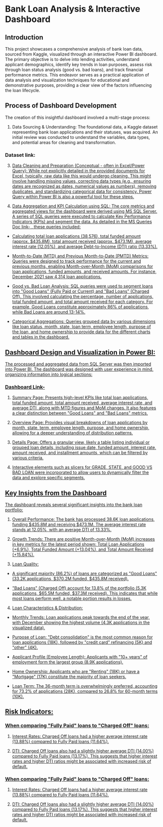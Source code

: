 # Bank Loan Analysis & Interactive Dashboard

## Introduction

This project showcases a comprehensive analysis of bank loan data, sourced from Kaggle, visualized through an interactive Power BI dashboard. The primary objective is to delve into lending activities, understand applicant demographics, identify key trends in loan purposes, assess risk through loan status analysis (good vs. bad loans), and track financial performance metrics. This endeavor serves as a practical application of data analysis and visualization techniques for educational and demonstrative purposes, providing a clear view of the factors influencing the loan lifecycle.

## Process of Dashboard Development

The creation of this insightful dashboard involved a multi-stage process:

1. Data Sourcing & Understanding: The foundational data, a Kaggle dataset representing bank loan applications and their statuses, was acquired. An initial review was conducted to understand the variables, data types, and potential areas for cleaning and transformation.
### Dataset link: <a href= "https://github.com/Shruti067Singh/PowerBi-Dashboard/blob/main/BANK%20LOAN%20RAW%20DATA.csv">

3. Data Cleaning and Preparation (Conceptual - often in Excel/Power Query): While not explicitly detailed in the provided documents for Excel, typically, raw data like this would undergo cleaning. This might involve handling missing values, correcting data types (e.g., ensuring dates are recognized as dates, numerical values as numbers), removing duplicates, and standardizing categorical data for consistency. Power Query within Power BI is also a powerful tool for these steps.

4. Data Aggregation and KPI Calculation using SQL:
The core metrics and aggregated views for the dashboard were derived using MS SQL Server. A series of SQL queries were executed to calculate Key Performance Indicators (KPIs) and segment the data. As detailed in the MS Queries Doc link- <a href= "https://github.com/Shruti067Singh/PowerBi-Dashboard/blob/main/MS%20SQL%20BANK%20LOAN%20QUERIES.docx">, these queries included:

- Calculating total loan applications (38,576), total funded amount (approx. $435.8M), total amount received (approx. $473.1M), average interest rate (12.05%), and average Debt-to-Income (DTI) ratio (13.33%).
  
- Month-to-Date (MTD) and Previous Month-to-Date (PMTD) Metrics: Queries were designed to track performance for the current and previous months, enabling Month-over-Month (MoM) comparisons for loan applications, funded amounts, and received amounts. For instance, December 2021 saw 4,314 loan applications.

- Good vs. Bad Loan Analysis: SQL queries were used to segment loans into "Good Loans" (Fully Paid or Current) and "Bad Loans" (Charged Off). This involved calculating the percentage, number of applications, total funded amount, and total amount received for each category. For example, Good Loans constitute approximately 86% of applications, while Bad Loans are around 13-14%.
  
- Categorical Aggregations: Queries grouped data by various dimensions like loan status, month, state, loan term, employee length, purpose of the loan, and home ownership to provide data for the different charts and tables in the dashboard.

## Dashboard Design and Visualization in Power BI:
The processed and aggregated data from SQL Server was then imported into Power BI. The dashboard was designed with user experience in mind, organizing information into logical sections:
### Dashboard Link- <a href= "https://github.com/Shruti067Singh/PowerBi-Dashboard/blob/main/bank%20loan%20project(power%20BI).pdf">

1. Summary Page: Presents high-level KPIs like total loan applications, total funded amount, total amount received, average interest rate, and average DTI, along with MTD figures and MoM changes. It also features a clear distinction between "Good Loans" and "Bad Loans" metrics.

2. Overview Page: Provides visual breakdowns of loan applications by month, state, term, employee length, purpose, and home ownership, allowing for a deeper understanding of distribution patterns.

3. Details Page: Offers a granular view, likely a table listing individual or grouped loan details, including issue date, funded amount, interest rate, amount received, and installment amounts, which can be filtered by various criteria.

4. Interactive elements such as slicers for GRADE, STATE, and GOOD VS BAD LOAN were incorporated to allow users to dynamically filter the data and explore specific segments.

## Key Insights from the Dashboard

The dashboard reveals several significant insights into the bank loan portfolio:

1. Overall Performance: The bank has processed 38.6K loan applications, funding $435.8M and receiving $473.1M. The average interest rate stands at 12.05%, with an average DTI of 13.33%.

2. Growth Trends: There are positive Month-over-Month (MoM) increases in key metrics for the latest period shown: Total Loan Applications (+6.9%), Total Funded Amount (+13.04%), and Total Amount Received (+15.84%).

3. Loan Quality:

- A significant majority (86.2%) of loans are categorized as "Good Loans" (33.2K applications, $370.2M funded, $435.8M received).

- "Bad Loans" (Charged Off) account for 13.8% of the portfolio (5.3K applications, $65.5M funded, $37.3M received). This indicates that while most loans perform well, a notable portion results in losses.

4. Loan Characteristics & Distribution:

- Monthly Trends: Loan applications peak towards the end of the year, with December showing the highest volume (4.3K applications in the visualized data).

- Purpose of Loan: "Debt consolidation" is the most common reason for loan applications (18K), followed by "credit card" refinancing (5K) and "other" (4K).

- Applicant Profile (Employee Length): Applicants with "10+ years" of employment form the largest group (8.9K applications).

- Home Ownership: Applicants who are "Renting" (18K) or have a "Mortgage" (17K) constitute the majority of loan seekers.

- Loan Term: The 36-month term is overwhelmingly preferred, accounting for 73.2% of applications (28K), compared to 26.8% for 60-month terms (10K).

## Risk Indicators:

### When comparing "Fully Paid" loans to "Charged Off" loans:

1. Interest Rates: Charged Off loans had a higher average interest rate (13.88%) compared to Fully Paid loans (11.64%).

2. DTI: Charged Off loans also had a slightly higher average DTI (14.00%) compared to Fully Paid loans (13.17%). This suggests that higher interest rates and higher DTI ratios might be associated with increased risk of default.

### When comparing "Fully Paid" loans to "Charged Off" loans:

1. Interest Rates: Charged Off loans had a higher average interest rate (13.88%) compared to Fully Paid loans (11.64%).

2. DTI: Charged Off loans also had a slightly higher average DTI (14.00%) compared to Fully Paid loans (13.17%). This suggests that higher interest rates and higher DTI ratios might be associated with increased risk of default.
